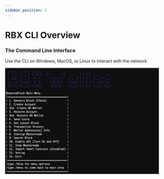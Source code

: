 ```yaml
---
sidebar_position: 1
---
```


# RBX CLI Overview

### The Command Line Interface

Use the CLI on Windows, MacOS, or Linux to interact with the network.

![](media/cli-overview.jpg)